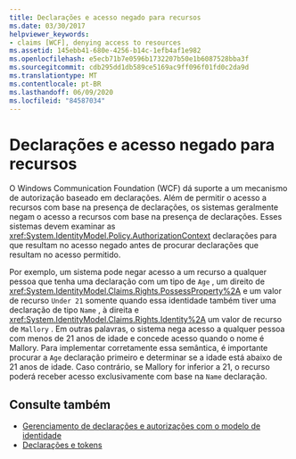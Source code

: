 ```yaml
---
title: Declarações e acesso negado para recursos
ms.date: 03/30/2017
helpviewer_keywords:
- claims [WCF], denying access to resources
ms.assetid: 145ebb41-680e-4256-b14c-1efb4af1e982
ms.openlocfilehash: e5ecb71b7e0596b1732207b50e1b6087528bba3f
ms.sourcegitcommit: cdb295dd1db589ce5169ac9ff096f01fd0c2da9d
ms.translationtype: MT
ms.contentlocale: pt-BR
ms.lasthandoff: 06/09/2020
ms.locfileid: "84587034"
---
```

# <a name="claims-and-denying-access-to-resources"></a>Declarações e acesso negado para recursos
O Windows Communication Foundation (WCF) dá suporte a um mecanismo de autorização baseado em declarações. Além de permitir o acesso a recursos com base na presença de declarações, os sistemas geralmente negam o acesso a recursos com base na presença de declarações. Esses sistemas devem examinar as <xref:System.IdentityModel.Policy.AuthorizationContext> declarações para que resultam no acesso negado antes de procurar declarações que resultam no acesso permitido.  
  
 Por exemplo, um sistema pode negar acesso a um recurso a qualquer pessoa que tenha uma declaração com um tipo de `Age` , um direito de <xref:System.IdentityModel.Claims.Rights.PossessProperty%2A> e um valor de recurso `Under 21` somente quando essa identidade também tiver uma declaração de tipo `Name` , à direita e <xref:System.IdentityModel.Claims.Rights.Identity%2A> um valor de recurso de `Mallory` . Em outras palavras, o sistema nega acesso a qualquer pessoa com menos de 21 anos de idade e concede acesso quando o nome é Mallory. Para implementar corretamente essa semântica, é importante procurar a `Age` declaração primeiro e determinar se a idade está abaixo de 21 anos de idade. Caso contrário, se Mallory for inferior a 21, o recurso poderá receber acesso exclusivamente com base na `Name` declaração.  
  
## <a name="see-also"></a>Consulte também

- [Gerenciamento de declarações e autorizações com o modelo de identidade](managing-claims-and-authorization-with-the-identity-model.md)
- [Declarações e tokens](claims-and-tokens.md)
